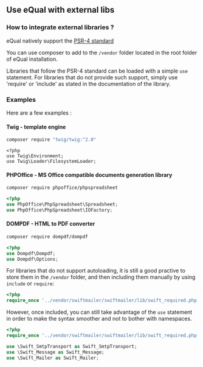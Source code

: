 ## Use eQual with external libs

### How to integrate external libraries ?


eQual natively support the [PSR-4 standard](https://www.php-fig.org/psr/psr-4/)

You can use composer to add to the `/vendor` folder located in the root folder of eQual installation.

Libraries that follow the PSR-4 standard can be loaded with a simple `use` statement. 
For libraries that do not provide such support, simply use 'require' or 'include' as stated in the documentation of the library.


### Examples

Here are a few examples : 

#### Twig - template engine

```bash
composer require "twig/twig:^2.0"
```

```
<?php
use Twig\Environment;
use Twig\Loader\FilesystemLoader;
```

#### PHPOffice - MS Office compatible documents generation library

```bash
composer require phpoffice/phpspreadsheet
```

```php
<?php
use PhpOffice\PhpSpreadsheet\Spreadsheet;
use PhpOffice\PhpSpreadsheet\IOFactory;
```

#### DOMPDF - HTML to PDF converter

```bash
composer require dompdf/dompdf
```

```php
<?php
use Dompdf\Dompdf;
use Dompdf\Options;
```


For libraries that do not support autoloading, it is still a good practive to store them in the `/vendor` folder, and then including them manually by using `include` or `require`:
```php
<?php
require_once '../vendor/swiftmailer/swiftmailer/lib/swift_required.php';
```

However, once included, you can still take advantage of the `use` statement in order to make the syntax smoother and not to bother with namespaces.

```php
<?php
require_once '../vendor/swiftmailer/swiftmailer/lib/swift_required.php';

use \Swift_SmtpTransport as Swift_SmtpTransport;
use \Swift_Message as Swift_Message;
use \Swift_Mailer as Swift_Mailer;
```



